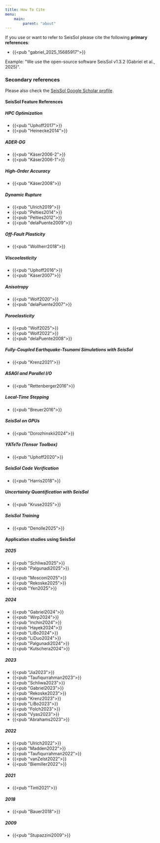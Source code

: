 ```yaml
---
title: How To Cite
menu:
    main:
        parent: "about"
---
```


If you use or want to refer to SeisSol please cite the following **primary references**:

- {{<pub "gabriel_2025_15685917">}}

Example: "We use the open-source software SeisSol v1.3.2 (Gabriel et al., 2025)".

### Secondary references 

Please also check the [SeisSol Google Scholar profile](https://scholar.google.com/citations?user=HzD2nZkAAAAJ&hl ).

#### SeisSol Feature References

##### HPC Optimization

- {{<pub "Uphoff2017">}}
- {{<pub "Heinecke2014">}}

##### ADER-DG

- {{<pub "Käser2006-2">}}
- {{<pub "Käser2006-1">}}

##### High-Order Accuracy

- {{<pub "Käser2008">}}

##### Dynamic Rupture

- {{<pub "Ulrich2019">}}
- {{<pub "Pelties2014">}}
- {{<pub "Pelties2012">}}
- {{<pub "delaPuente2009">}}

##### Off-Fault Plasticity

- {{<pub "Wollherr2018">}}

<!--
##### General Non-Linearity and Brittle Off-Fault Damage

- {{<pub "Niu2025">}}
-->
##### Viscoelasticity

- {{<pub "Uphoff2016">}}
- {{<pub "Käser2007">}}

##### Anisotropy

- {{<pub "Wolf2020">}}
- {{<pub "delaPuente2007">}}

##### Poroelasticity

- {{<pub "Wolf2025">}}
- {{<pub "Wolf2022">}}
- {{<pub "delaPuente2008">}}

##### Fully-Coupled Earthquake-Tsunami Simulations with SeisSol

- {{<pub "Krenz2021">}}

##### ASAGI and Parallel I/O

- {{<pub "Rettenberger2016">}}

##### Local-Time Stepping

- {{<pub "Breuer2016">}}

##### SeisSol on GPUs

- {{<pub "Dorozhinskii2024">}}

##### YATeTo (Tensor Toolbox)

- {{<pub "Uphoff2020">}}

##### SeisSol Code Verification

- {{<pub "Harris2018">}}

##### Uncertainty Quantification with SeisSol

- {{<pub "Kruse2025">}}

##### SeisSol Training

- {{<pub "Denolle2025">}}


#### Application studies using SeisSol

##### 2025

- {{<pub "Schliwa2025">}}
- {{<pub "Palgunadi2025">}}
<!--Glehman2025 is missing-->
- {{<pub "Mosconi2025">}}
- {{<pub "Rekoske2025">}}
- {{<pub "Yen2025">}}

##### 2024

- {{<pub "Gabriel2024">}}
- {{<pub "Wirp2024">}}
- {{<pub "Inchin2024">}}
- {{<pub "Hayek2024">}}
- {{<pub "LiBo2024">}}
- {{<pub "LiDuo2024">}}
- {{<pub "Palgunadi2024">}}
- {{<pub "Kutschera2024">}}

##### 2023

- {{<pub "Jia2023">}}
- {{<pub "Taufiqurrahman2023">}}
- {{<pub "Schliwa2023">}}
- {{<pub "Gabriel2023">}}
- {{<pub "Rekoske2023">}}
- {{<pub "Krenz2023">}}
- {{<pub "LiBo2023">}}
- {{<pub "Folch2023">}}
- {{<pub "Vyas2023">}}
- {{<pub "Abrahams2023">}}

##### 2022

- {{<pub "Ulrich2022">}}
- {{<pub "Madden2022">}}
- {{<pub "Taufiqurrahman2022">}}
- {{<pub "vanZelst2022">}}
- {{<pub "Biemiller2022">}}

##### 2021

- {{<pub "Tinti2021">}}

##### 2018

- {{<pub "Bauer2018">}}

##### 2009

- {{<pub "Stupazzini2009">}}
